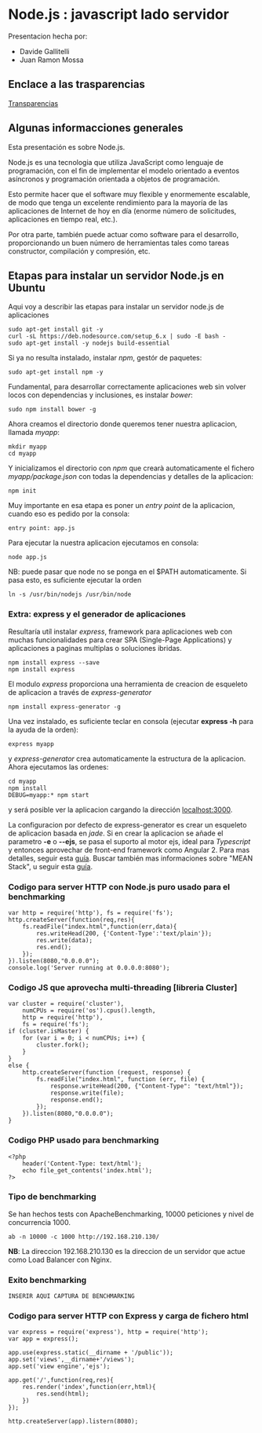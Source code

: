# Node.js : javascript lado servidor

Presentacion hecha por:
- Davide Gallitelli
- Juan Ramon Mossa

## Enclace a las trasparencias

[Transparencias](http://slides.com/davidegallitelli/deck/fullscreen)

## Algunas informacciones generales

Esta presentación es sobre Node.js.

Node.js es una tecnologia que utiliza JavaScript como lenguaje de programación, con el fin de implementar el modelo orientado a eventos asíncronos y programación orientada a objetos de programación.

Esto permite hacer que el software muy flexible y enormemente escalable, de modo que tenga un excelente rendimiento para la mayoría de las aplicaciones de Internet de hoy en día (enorme número de solicitudes, aplicaciones en tiempo real, etc.).

Por otra parte, también puede actuar como software para el desarrollo, proporcionando un buen número de herramientas tales como tareas constructor, compilación y compresión, etc.

## Etapas para instalar un servidor Node.js en Ubuntu

Aqui voy a describir las etapas para instalar un servidor node.js de aplicaciones 
    
    sudo apt-get install git -y
    curl -sL https://deb.nodesource.com/setup_6.x | sudo -E bash -
    sudo apt-get install -y nodejs build-essential
    
Si ya no resulta instalado, instalar _npm_, gestór de paquetes:

    sudo apt-get install npm -y
    
Fundamental, para desarrollar correctamente aplicaciones web sin volver locos con dependencias y inclusiones, es instalar _bower_:

    sudo npm install bower -g
    
Ahora creamos el directorio donde queremos tener nuestra aplicacion, llamada _myapp_:

    mkdir myapp
    cd myapp
    
Y inicializamos el directorio con _npm_ que crearà automaticamente el fichero _myapp/package.json_ con todas la dependencias y detalles de la aplicacion:

    npm init
    
Muy importante en esa etapa es poner un _entry point_ de la aplicacion, cuando eso es pedido por la consola:

    entry point: app.js
    
Para ejecutar la nuestra aplicacion ejecutamos en consola:

    node app.js
    
NB: puede pasar que node no se ponga en el $PATH automaticamente. Si pasa esto, es suficiente ejecutar la orden

    ln -s /usr/bin/nodejs /usr/bin/node
 
### Extra: express y el generador de aplicaciones

Resultaría utíl instalar _express_, framework para aplicaciones web con muchas funcionalidades para crear SPA (Single-Page Applications) y aplicaciones a paginas multiplas o soluciones ibridas.

    npm install express --save
    npm install express

El modulo _express_ proporciona una herramienta de creacion de esqueleto de aplicacion a través de _express-generator_

    npm install express-generator -g
    
Una vez instalado, es suficiente teclar en consola (ejecutar **express -h** para la ayuda de la orden):

    express myapp
    
y _express-generator_ crea automaticamente la estructura de la aplicacion. Ahora ejecutamos las ordenes:

    cd myapp
    npm install 
    DEBUG=myapp:* npm start
    
y será posible ver la aplicacion cargando la dirección [localhost:3000](http://localhost:3000/).

La configuracion por defecto de express-generator es crear un esqueleto de aplicacion basada en _jade_. Si en crear la aplicacion se añade el parametro **-e** o **--ejs**, se pasa el suporto al motor ejs, ideal para _Typescript_ y entonces aprovechar de front-end framework como Angular 2. Para mas detalles, seguir esta [guía](http://goo.gl/d4Wkw5). Buscar también mas informaciones sobre "MEAN Stack", u seguir esta [guía](https://scotch.io/tutorials/setting-up-a-mean-stack-single-page-application).

### Codigo para server HTTP con Node.js puro usado para el benchmarking

    var http = require('http'), fs = require('fs');
    http.createServer(function(req,res){
        fs.readFile("index.html",function(err,data){
            res.writeHead(200, {'Content-Type':'text/plain'});
            res.write(data);
            res.end();
        });
    }).listen(8080,"0.0.0.0");
    console.log('Server running at 0.0.0.0:8080');

### Codigo JS que aprovecha multi-threading [libreria Cluster]

    var cluster = require('cluster'),
        numCPUs = require('os').cpus().length,
        http = require('http'),
        fs = require('fs');
    if (cluster.isMaster) {
        for (var i = 0; i < numCPUs; i++) {
            cluster.fork();
        }
    }
    else {
        http.createServer(function (request, response) {
            fs.readFile("index.html", function (err, file) {
                response.writeHead(200, {"Content-Type": "text/html"});
                response.write(file);
                response.end();
            });
        }).listen(8080,"0.0.0.0");
    }
    
### Codigo PHP usado para benchmarking

    <?php
        header('Content-Type: text/html');
        echo file_get_contents('index.html');
    ?>
    
### Tipo de benchmarking

Se han hechos tests con ApacheBenchmarking, 10000 peticiones y nivel de concurrencia 1000.

    ab -n 10000 -c 1000 http://192.168.210.130/
    
**NB**: La direccion 192.168.210.130 es la direccion de un servidor que actue como Load Balancer con Nginx.
    
### Exito benchmarking

    INSERIR AQUI CAPTURA DE BENCHMARKING

### Codigo para server HTTP con Express y carga de fichero html

    var express = require('express'), http = require('http');
    var app = express();
    
    app.use(express.static(__dirname + '/public'));
    app.set('views',__dirname+'/views');
    app.set('view engine','ejs');
    
    app.get('/',function(req,res){
        res.render('index',function(err,html){
            res.send(html);
        })
    });
    
    http.createServer(app).listern(8080);
    
